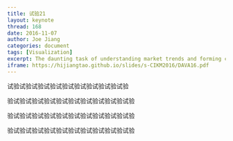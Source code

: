 ```yaml
---
title: 试验21
layout: keynote
thread: 168
date: 2016-11-07
author: Joe Jiang
categories: document
tags: [Visualization]
excerpt: The daunting task of understanding market trends and forming competitive promotion strategies has been a major pain point of retail store managers ever since they stepped into business.
iframe: https://hijiangtao.github.io/slides/s-CIKM2016/DAVA16.pdf
---
```


试验试验试验试验试验试验试验试验试验试验

验试验试验试验试验试验试验试验试验试验试验

验试验试验试验试验试验试验试验试验试验试验

验试验试验试验试验试验试验试验试验试验试验